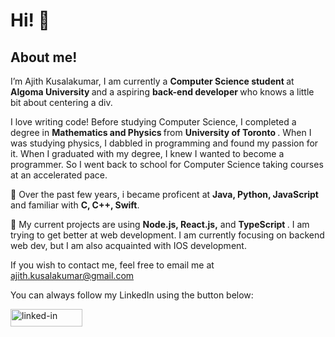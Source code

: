 <h1> Hi! 👋 </h1>
 
<h2> About me! </h2>

<p>
I’m Ajith Kusalakumar, I am currently a <strong> Computer Science student </strong> at <strong> Algoma University </strong> and a aspiring <strong> back-end developer </strong> who knows a little bit about centering a div. 
</p>
<p>
I love writing code! Before studying Computer Science, I completed a degree in <strong> Mathematics and Physics </strong> from <strong> University of Toronto </strong>. When I was studying physics, I dabbled in programming and found my passion for it. When I graduated with my degree, I knew I wanted to become a programmer. So I went back to school for Computer Science taking courses at an accelerated pace. 
 </p>
<p>
👀 Over the past few years, i became proficent at <strong> Java, Python, JavaScript</strong> and familiar with <strong> C, C++, Swift</strong>. 
</p>
<p>
🌱 My current projects are using <strong>Node.js, React.js,</strong> and <strong> TypeScript </strong>. I am trying to get better at web development. I am currently focusing on backend web dev, but I am also acquainted with IOS development. 
 </p>
<p>
 
If you wish to contact me, feel free to email me at [ajith.kusalakumar@gmail.com](mailto:ajith.kusalakumar+github@gmail.com)
 </p>
<p>
You can always follow my LinkedIn using the button below: 
</p>

<a href="https://www.linkedin.com/in/ajith-kusalakumar/"><img src="https://res.cloudinary.com/practicaldev/image/fetch/s--chf73s-H--/c_limit%2Cf_auto%2Cfl_progressive%2Cq_auto%2Cw_880/https://img.shields.io/badge/Linked_In-0077B5%3Fstyle%3Dfor-the-badge%26logo%3DLinkedIn%26logoColor%3Dwhite" alt="linked-in" loading="lazy" width="115" height="28"></a> 
  

<!---
ajith01/ajith01 is a ✨ special ✨ repository because its `README.md` (this file) appears on your GitHub profile.
You can click the Preview link to take a look at your changes.
--->
